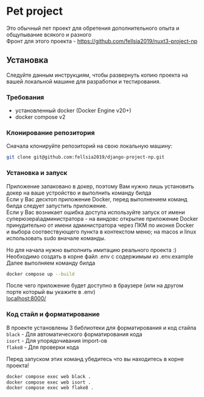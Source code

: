# Pet project

Это обычный пет проект для обретения дополнительного опыта и общупывание всякого и разного  
Фронт для этого проекта - https://github.com/fellsia2019/nuxt3-project-np  


## Установка

Следуйте данным инструкциям, чтобы развернуть копию проекта на вашей локальной машине для разработки и тестирования.

### Требования

- установленный docker (Docker Engine v20+)  
- docker compose v2  


### Клонирование репозитория

Сначала клонируйте репозиторий на свою локальную машину:

```bash
git clone git@github.com:fellsia2019/django-project-np.git
```

### Установка и запуск

Приложение запаковано в докер, поэтому Вам нужно лишь установить докер на ваше устройство и выполнить команду билда  
Если у Вас десктоп приложение Docker, перед выполнением команд билда следует запустить приложение.  
Если у Вас возникает ошибка доступа используйте запуск от имени суперюзера\администратора - на виндовс открытие приложение Docker принудительно от имени администратора через ПКМ по иконке Docker и выбора соотвествующего пункта в контекстом меню; на macos и linux использовать sudo вначале команды.  
  
Но для начала нужно выполнить имитацию реального проекта :)  
Необходимо создать в корне файл .env с содержимым из .env.example  
Далее выполняем команду билда  

```bash
docker compose up --build
```

После чего приложение будет доступно в браузере (или на другом порте который вы укажите в .env)    
[localhost:8000/](http:localhost:8000/)

### Код стайл и форматирование
В проекте установлены 3 библиотеки для форматирования и код стайла  
`black` - Для автоматического форматирования кода    
`isort` - Для упорядочивания import-ов    
`flake8` - Для проверки кода 

Перед запуском этих команд убедитесь что вы находитесь в корне проекта!
```bash
docker compose exec web black .  
docker compose exec web isort .  
docker compose exec web flake8 .  
``` 



